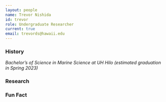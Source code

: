 ```yaml
---
layout: people
name: Trevor Nishida
id: trevor
role: Undergraduate Researcher
current: true
email: trevords@hawaii.edu
---
```


### History

*Bachelor’s of Science in Marine Science at UH Hilo (estimated graduation in Spring 2023)*

### Research


### Fun Fact

